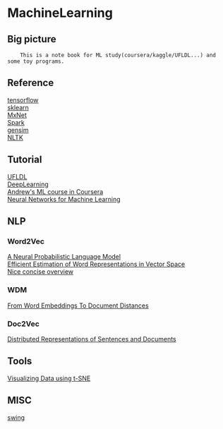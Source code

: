 MachineLearning
===============================

Big picture
------------------------------
		This is a note book for ML study(coursera/kaggle/UFLDL...) and some toy programs.

## Reference
[tensorflow](https://www.tensorflow.org/)<br/>
[sklearn](http://scikit-learn.org/stable/index.html)<br/>
[MxNet](http://mxnet.io/index.html)<br/>
[Spark](http://spark.apache.org/docs/latest/programming-guide.html)<br/>
[gensim](https://radimrehurek.com/gensim/)<br/>
[NLTK](https://github.com/nltk/nltk/wiki)<br/>

## Tutorial
[UFLDL](http://deeplearning.stanford.edu/wiki/index.php/UFLDL_Tutorial)<br/>
[DeepLearning](http://deeplearning.net/)<br/>
[Andrew's ML course in Coursera](https://www.coursera.org/learn/machine-learning/home/welcome)<br/>
[Neural Networks for Machine Learning](https://www.coursera.org/learn/neural-networks/home/welcome)<br/>

## NLP
### Word2Vec
[A Neural Probabilistic Language Model](http://jmlr.org/papers/volume3/bengio03a/bengio03a.pdf)<br/>
[Efficient Estimation of Word Representations in Vector Space](https://arxiv.org/pdf/1301.3781.pdf)<br/>
[Nice concise overview](https://blog.acolyer.org/2016/04/21/the-amazing-power-of-word-vectors/)<br/>
### WDM
[From Word Embeddings To Document Distances](http://jmlr.org/proceedings/papers/v37/kusnerb15.pdf)<br/>
### Doc2Vec
[Distributed Representations of Sentences and Documents](https://arxiv.org/pdf/1405.4053v2.pdf)<br/>

## Tools
[Visualizing Data using t-SNE](http://www.cs.toronto.edu/~hinton/absps/tsne.pdf)<br/>

## MISC
[swing](http://www.swig.org/Doc1.3/Python.html)<br/>
